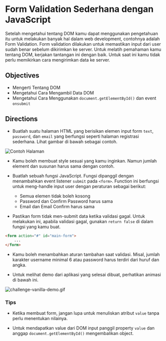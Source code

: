 # Form Validation Sederhana dengan JavaScript

Setelah mengetahui tentang DOM kamu dapat menggunakan pengetahuan itu untuk melakukan banyak hal dalam web development, contohnya adalah Form Validation. Form validation dilakukan untuk memastikan input dari user sudah benar sebelum dikirimkan ke server. Untuk melatih pemahaman kamu tentang DOM, kerjakan tantangan ini dengan baik. Untuk saat ini kamu tidak perlu memikirkan cara mengirimkan data ke server.

## Objectives

- Mengerti Tentang DOM
- Mengetahui Cara Mengambil Data DOM
- Mengetahui Cara Menggunakan `document.getElementById()` dan event `onsubmit`

## Directions

- Buatlah suatu halaman HTML yang berisikan elemen input form `text`, `password`, dan `email` yang berfungsi seperti halaman registrasi sederhana. Lihat gambar di bawah sebagai contoh.

![Contoh Halaman](assets/anchor-vanilla-js-guide.png)

- Kamu boleh membuat style sesuai yang kamu inginkan. Namun jumlah element dan susunan harus sama dengan contoh.

- Buatlah sebuah fungsi JavaScript. Fungsi dipanggil dengan menambahkan event listener `submit` pada `<form>`. Function ini berfungsi untuk meng-handle input user dengan peraturan sebagai berikut:
  - Semua elemen tidak boleh kosong
  - Password dan Confirm Password harus sama
  - Email dan Email Confirm harus sama

- Pastikan form tidak men-submit data ketika validasi gagal. Untuk melakukan ini, apabila validasi gagal, gunakan `return false` di dalam fungsi yang kamu buat.

```HTML
<form action="#" id="main-form">
    ...
</form>
```

- Kamu boleh menambahkan aturan tambahan saat validasi. Misal, jumlah karakter username minimal 6 atau password harus terdiri dari huruf dan angka.

- Untuk melihat demo dari aplikasi yang selesai dibuat, perhatikan animasi di bawah ini.

![challenge-vanilla-demo.gif](assets/challenge-vanilla-demo.gif)

### Tips

- Ketika membuat form, jangan lupa untuk menuliskan atribut `value` tanpa perlu menentukan nilainya.

- Untuk mendapatkan value dari DOM input panggil property `value` dan anggap `document.getElementById()` mengembalikan object.
